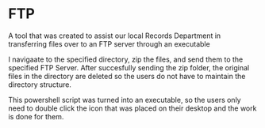 # FTP
A tool that was created to assist our local Records Department in transferring files over to an FTP server through an executable

I navigaate to the specified directory, zip the files, and send them to the specified FTP Server. 
After succesfully sending the zip folder, the original files in the directory are deleted so the users do not have to maintain the directory structure.

This powershell script was turned into an executable, so the users only need to double click the icon that was placed on their desktop and the work is done for them.
